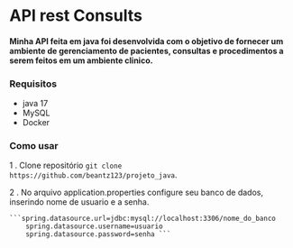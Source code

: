# API rest Consults

#### Minha API feita em java foi desenvolvida com o objetivo de fornecer um ambiente de gerenciamento de pacientes, consultas e procedimentos a serem feitos em um ambiente clinico.

### Requisitos

- java 17
- MySQL
- Docker

### Como usar

1 . Clone repositório `git clone https://github.com/beantz123/projeto_java`.

2 . No arquivo application.properties configure seu banco de dados, inserindo nome de usuario e a senha.

    ```spring.datasource.url=jdbc:mysql://localhost:3306/nome_do_banco  
        spring.datasource.username=usuario  
        spring.datasource.password=senha ```

     
    
